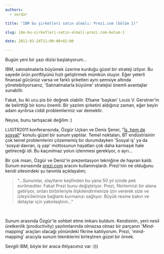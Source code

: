 ```yaml
---
authors:
  - serdar

title: "IBM bu şirketleri satın almalı: Prezi.com (bölüm 1)"

slug: ibm-bu-sirketleri-satin-almali-prezi.com-bolum-1

date: 2011-03-24T11:00:00+02:00

---
```


Bugün yeni bir yazı dizisi başlatıyorum...

IBM, satınalmalarla büyümek üzerine kurduğu güzel bir strateji izliyor. Bu sayede ürün portföyünü hızlı geliştirmek mümkün oluyor. Eğer yeterli finansal gücünüz varsa ve farklı şirketleri aynı şemsiye altında yönetebiliyorsanız, 'Satınalmalarla büyüme' stratejisi önemli avantajlar sunabilir.
<!-- more -->
Fakat, bu iki ucu pis bir değnek olabilir. Efsane 'başkan' Louis V. Gerstner'in de belirttiği bir konu önemli: Bir yazılım şirketini aldığınız zaman, eğer beyin adam ayrılırsa ciddi problemleriniz var demektir.

Neyse, bunu tartışacak değilim :)

LUGTR2011 konferansında, Özgür Uçkan ve Denis Şener, "[İş, hem de sosyal!](http://prezi.com/ylanimabujl0/is-hem-de-sosyal/)" konulu güzel bir sunum yaptılar. Temel noktaları, BT endüstrisinin çok temel problemlerini çözememiş bir durumdayken 'Sosyal iş' ya da 'sosyal davran, iş yap' mottosunun hayatları çok daha karmaşık hale getireceği idi. Bu kaçınılmaz yolun izlenmesi gerekiyor, o ayrı...

Bir çok insan, Özgür ve Deniz'in prezentasyon tekniğine de hayran kaldı. Sunum esnasında [prezi.com](http://prezi.com/) aracını kullanmışlardı. Prezi'nin ne olduğunu kendi sitesindeki şu tanımla açıklayalım;

> "...Sunumlar, slaytların keşfinden bu yana 50 yıl içinde pek evrilmediler. Fakat Prezi bunu değiştiriyor. Prezi, fikirlerinizi bir alana getiriyor, onları birbirleriyle ilişkilendirmenize izin vererek size ve izleyicilerinize bağlantı kurmanızı sağlıyor. Büyük resme bakın ve detaylar için yakınlaştırın..."

<br />

Sunum arasında Özgür'le sohbet etme imkanı buldum. Kendisinin, yeni nesil üretkenlik (productivity) yazılımlarında olmazsa olmaz bir parçanın 'Mind-mapping' araçları olacağı yönündeki fikrine katılıyorum. Prezi, 'mind-mapping' aracıyla sunum tekniklerini birleştiren güzel bir örnek.

Sevgili IBM, böyle bir araca ihtiyacımız var :)))
